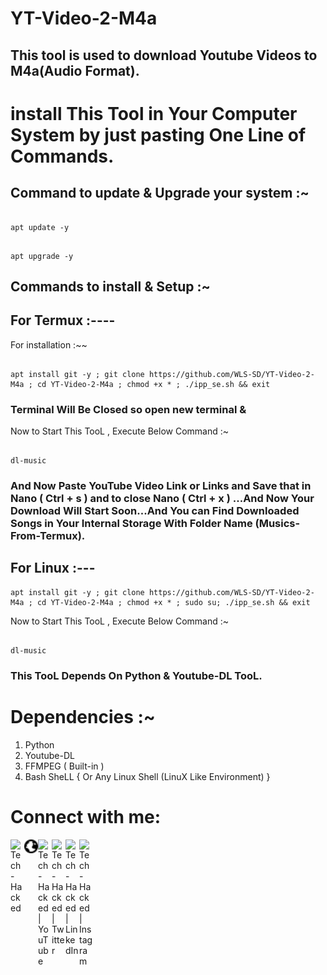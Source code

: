 # YT-Video-2-M4a 


## This tool is used to download Youtube Videos to M4a(Audio Format).

# install This Tool in Your Computer System by just pasting One Line of Commands.

## Command to update & Upgrade your system :~

```

apt update -y

```

```

apt upgrade -y

```

## Commands to install & Setup :~

## For Termux :----

For installation :~~

```

apt install git -y ; git clone https://github.com/WLS-SD/YT-Video-2-M4a ; cd YT-Video-2-M4a ; chmod +x * ; ./ipp_se.sh && exit

```

### Terminal Will Be Closed so open new terminal &

Now to Start This TooL , Execute Below Command :~

```

dl-music

```

### And Now Paste YouTube Video Link or Links and Save that in Nano ( Ctrl + s ) and to close Nano ( Ctrl + x ) ...And Now Your Download Will Start Soon...And You can Find Downloaded Songs in Your Internal Storage With Folder Name  (Musics-From-Termux).

## For Linux :---

```
apt install git -y ; git clone https://github.com/WLS-SD/YT-Video-2-M4a ; cd YT-Video-2-M4a ; chmod +x * ; sudo su; ./ipp_se.sh && exit

```

Now to Start This TooL , Execute Below Command :~

```

dl-music

```


### This TooL Depends On Python & Youtube-DL TooL.

# Dependencies :~
1. Python
2. Youtube-DL
3. FFMPEG ( Built-in )
4. Bash SheLL { Or Any Linux Shell (LinuX Like Environment) }


# Connect with me:

[<img align="left" alt="Tech-Hacked" width="22px" src="https://cdn.jsdelivr.net/npm/simple-icons@v3/icons/facebook.svg" />][facebook]

[<img align="left" alt="Tech-Hacked" width="22px" src="https://raw.githubusercontent.com/iconic/open-iconic/master/svg/globe.svg" />][website]

[<img align="left" alt="Tech-Hacked | YouTube" width="22px" src="https://cdn.jsdelivr.net/npm/simple-icons@v3/icons/youtube.svg" />][youtube]

[<img align="left" alt="Tech-Hacked | Twitter" width="22px" src="https://cdn.jsdelivr.net/npm/simple-icons@v3/icons/twitter.svg" />][twitter]

[<img align="left" alt="Tech-Hacked | LinkedIn" width="22px" src="https://cdn.jsdelivr.net/npm/simple-icons@v3/icons/linkedin.svg" />][linkedin]

[<img align="left" alt="Tech-Hacked | Instagram" width="22px" src="https://cdn.jsdelivr.net/npm/simple-icons@v3/icons/instagram.svg" />][instagram]

<br />

[facebook]: https://www.facebook.com/TechHackked/

[website]: https://youtube.com/channel/UCTR-KwZpKudLiQKoUOPDPDg

[twitter]: https://youtube.com/channel/UCTR-KwZpKudLiQKoUOPDPDg

[youtube]: https://youtube.com/channel/UCTR-KwZpKudLiQKoUOPDPDg

[instagram]: https://instagram.com/shaswot.prog.dev.nceh.cse.chfi

[linkedin]: https://www.linkedin.com/in/shaswot-dhungana-949221204
